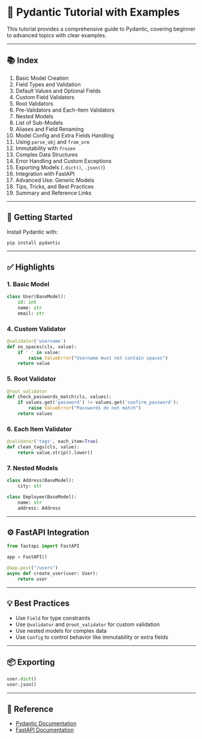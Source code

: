 # 🐍 Pydantic Tutorial with Examples

This tutorial provides a comprehensive guide to Pydantic, covering beginner to advanced topics with clear examples.

---

## 📚 Index

1. Basic Model Creation  
2. Field Types and Validation  
3. Default Values and Optional Fields  
4. Custom Field Validators  
5. Root Validators  
6. Pre-Validators and Each-Item Validators  
7. Nested Models  
8. List of Sub-Models  
9. Aliases and Field Renaming  
10. Model Config and Extra Fields Handling  
11. Using `parse_obj` and `from_orm`  
12. Immutability with `frozen`  
13. Complex Data Structures  
14. Error Handling and Custom Exceptions  
15. Exporting Models (`.dict()`, `.json()`)  
16. Integration with FastAPI  
17. Advanced Use: Generic Models  
18. Tips, Tricks, and Best Practices  
19. Summary and Reference Links  

---

## 🚀 Getting Started

Install Pydantic with:

```bash
pip install pydantic
```

---

## ✅ Highlights

### 1. Basic Model

```python
class User(BaseModel):
    id: int
    name: str
    email: str
```

### 4. Custom Validator

```python
@validator('username')
def no_spaces(cls, value):
    if ' ' in value:
        raise ValueError("Username must not contain spaces")
    return value
```

### 5. Root Validator

```python
@root_validator
def check_passwords_match(cls, values):
    if values.get('password') != values.get('confirm_password'):
        raise ValueError("Passwords do not match")
    return values
```

### 6. Each Item Validator

```python
@validator('tags', each_item=True)
def clean_tags(cls, value):
    return value.strip().lower()
```

### 7. Nested Models

```python
class Address(BaseModel):
    city: str

class Employee(BaseModel):
    name: str
    address: Address
```

---

## ⚙️ FastAPI Integration

```python
from fastapi import FastAPI

app = FastAPI()

@app.post("/users")
async def create_user(user: User):
    return user
```

---

## 💡 Best Practices

- Use `Field` for type constraints
- Use `@validator` and `@root_validator` for custom validation
- Use nested models for complex data
- Use `Config` to control behavior like immutability or extra fields

---

## 📦 Exporting

```python
user.dict()
user.json()
```

---

## 🔗 Reference

- [Pydantic Documentation](https://docs.pydantic.dev/)
- [FastAPI Documentation](https://fastapi.tiangolo.com/)
